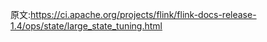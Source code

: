 



原文:https://ci.apache.org/projects/flink/flink-docs-release-1.4/ops/state/large_state_tuning.html
